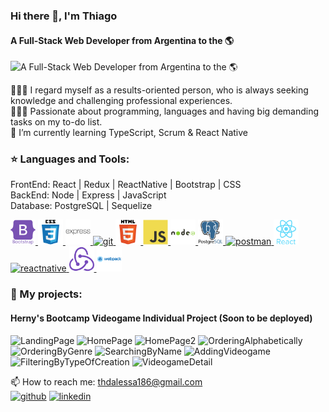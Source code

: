 ### Hi there 👋,  I'm Thiago
#### A Full-Stack Web Developer from Argentina to the 🌎
![A Full-Stack Web Developer from Argentina to the 🌎](https://media3.giphy.com/media/cAs2Hk7kI29gEh24OV/giphy.gif?cid=790b76112af9494f8602cd84d3717c212da5fe356edf8acb&rid=giphy.gif&ct=g)

🙋🏻‍♂️ I regard myself as a results-oriented person, who is always seeking knowledge and challenging professional experiences. <br>
👨🏻‍💻 Passionate about programming, languages and having big demanding tasks on my to-do list. <br>
🌱 I’m currently learning TypeScript, Scrum & React Native <br>


<h3 align="left"> ⭐ Languages and Tools:</h3>
<p>
  FrontEnd: React | Redux | ReactNative | Bootstrap | CSS  <br>
  BackEnd: Node | Express | JavaScript <br>
  Database: PostgreSQL | Sequelize 
</p>
<p align="left"> <a href="https://getbootstrap.com" target="_blank" rel="noreferrer"> <img src="https://raw.githubusercontent.com/devicons/devicon/master/icons/bootstrap/bootstrap-plain-wordmark.svg" alt="bootstrap" width="40" height="40"/> </a> <a href="https://www.w3schools.com/css/" target="_blank" rel="noreferrer"> <img src="https://raw.githubusercontent.com/devicons/devicon/master/icons/css3/css3-original-wordmark.svg" alt="css3" width="40" height="40"/> </a> <a href="https://expressjs.com" target="_blank" rel="noreferrer"> <img src="https://raw.githubusercontent.com/devicons/devicon/master/icons/express/express-original-wordmark.svg" alt="express" width="40" height="40"/> </a> <a href="https://git-scm.com/" target="_blank" rel="noreferrer"> <img src="https://www.vectorlogo.zone/logos/git-scm/git-scm-icon.svg" alt="git" width="40" height="40"/> </a> <a href="https://www.w3.org/html/" target="_blank" rel="noreferrer"> <img src="https://raw.githubusercontent.com/devicons/devicon/master/icons/html5/html5-original-wordmark.svg" alt="html5" width="40" height="40"/> </a> <a href="https://developer.mozilla.org/en-US/docs/Web/JavaScript" target="_blank" rel="noreferrer"> <img src="https://raw.githubusercontent.com/devicons/devicon/master/icons/javascript/javascript-original.svg" alt="javascript" width="40" height="40"/> </a> <a href="https://nodejs.org" target="_blank" rel="noreferrer"> <img src="https://raw.githubusercontent.com/devicons/devicon/master/icons/nodejs/nodejs-original-wordmark.svg" alt="nodejs" width="40" height="40"/> </a> <a href="https://www.postgresql.org" target="_blank" rel="noreferrer"> <img src="https://raw.githubusercontent.com/devicons/devicon/master/icons/postgresql/postgresql-original-wordmark.svg" alt="postgresql" width="40" height="40"/> </a> <a href="https://postman.com" target="_blank" rel="noreferrer"> <img src="https://www.vectorlogo.zone/logos/getpostman/getpostman-icon.svg" alt="postman" width="40" height="40"/> </a> <a href="https://reactjs.org/" target="_blank" rel="noreferrer"> <img src="https://raw.githubusercontent.com/devicons/devicon/master/icons/react/react-original-wordmark.svg" alt="react" width="40" height="40"/> </a> <a href="https://reactnative.dev/" target="_blank" rel="noreferrer"> <img src="https://reactnative.dev/img/header_logo.svg" alt="reactnative" width="40" height="40"/> </a> <a href="https://redux.js.org" target="_blank" rel="noreferrer"> <img src="https://raw.githubusercontent.com/devicons/devicon/master/icons/redux/redux-original.svg" alt="redux" width="40" height="40"/> </a> <a href="https://webpack.js.org" target="_blank" rel="noreferrer"> <img src="https://raw.githubusercontent.com/devicons/devicon/d00d0969292a6569d45b06d3f350f463a0107b0d/icons/webpack/webpack-original-wordmark.svg" alt="webpack" width="40" height="40"/> </a> </p>

<h3 align="left"> 📌 My projects:</h3>
 <h4>Herny's Bootcamp Videogame Individual Project (Soon to be deployed)</h4>
<p>
  <img src='https://user-images.githubusercontent.com/89609966/156949395-70639f9c-e8b5-47cc-acfb-f05eb3fd264d.png' alt='LandingPage' height='150'>
  <img src='https://user-images.githubusercontent.com/89609966/156949659-262ecc90-fdee-410d-b010-66905c2dce94.png' alt='HomePage' height='150'>
  <img src='https://user-images.githubusercontent.com/89609966/156949475-b3463f36-85aa-4293-8892-04ac72964a58.png' alt='HomePage2' height='150'>
  <img src='https://user-images.githubusercontent.com/89609966/156949518-cd57755f-da75-4d09-92e6-2af0209a8618.png' alt='OrderingAlphabetically' height='150'>
  <img src='https://user-images.githubusercontent.com/89609966/156949577-ac84e069-904b-474f-b144-10a4c1f65061.png' alt='OrderingByGenre' height='150'>
  <img src='https://user-images.githubusercontent.com/89609966/156949601-930db29d-1978-48c5-a8e7-c663dc4b7530.png' alt='SearchingByName' height='150'>
  <img src='https://user-images.githubusercontent.com/89609966/156949632-c7332fe4-f2e6-44b1-b207-844b0a8a7d9d.png' alt='AddingVideogame' height='150'>
  <img src='https://user-images.githubusercontent.com/89609966/156949666-c66f368d-c77f-4d21-bd4a-64e237c56ddc.png' alt='FilteringByTypeOfCreation' height='150'>
  <img src='https://user-images.githubusercontent.com/89609966/156949690-0f8e3295-bfcf-4a18-af22-a0f6707e2a45.png' alt='VideogameDetail' height='150'>
</p>

  📫 How to reach me: thdalessa186@gmail.com  <br>
  [<img src='https://cdn.jsdelivr.net/npm/simple-icons@3.0.1/icons/github.svg' alt='github' height='40'>](https://github.com/Thdalessa)
  [<img src='https://cdn.jsdelivr.net/npm/simple-icons@3.0.1/icons/linkedin.svg' alt='linkedin' height='40'>](https://www.linkedin.com/in/https://www.linkedin.com/in/thiago-d-alessandro/)


